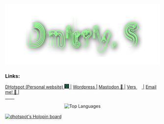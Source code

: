 <head>
    <meta name="viewport" content="width=device">
    <meta charset="encoding="UTF-8" />
    <link rel="stylesheet" href="style.css" type="text/css">
</head>
<body class="main">
    <img src="logo.png" width="1200" height="200">
  <h3> Links: </h3>
<a style="font-color:white;" class="mtext" href="https://www.dhotspot.dev"> DHotspot (Personal website) <img style="height:15px; width:15px;" src="logo.ico"></img> |</a>
<a style="font-color:white;" class="mtext" href="https://dhotspotblog.wordpress.com"> Wordpress  |</a>
<a style="font-color:white;" class="mtext" href="https://mastodon.online/@DHotspot"> Mastodon 🐘 |</a>
<a style="font-color:white;" class="mtext" href="https://www.vers.social/@dmitriys"> Vers <img style="height:15px; width:15px;" src="https://raw.githubusercontent.com/DmitriyShum/hotspot/refs/heads/master/images/vers.webp"></img> |</a>
<a style="font-color:white;" class="mtext" href="mailto:contact@dhotspot.dev"> Email me! 📧 |<a>
  <hr style="width:30px;">
<center><img src="https://github-readme-stats.vercel.app/api/top-langs/?username=DmitriyShum&amp;hide=Makefile&amp;theme=react" alt="Top Languages"></center>
<br>
<a href="https://holopin.io/@dhotspot"><img src="https://holopin.io/api/user/board?user=dhotspot" alt="dhotspot&#39;s Holopin board"></a></ul>
</body>

